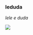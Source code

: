 ### leduda


_lele e duda_


![](https://tenor.com/pt-BR/view/goofy-dog-smiling-goofy-dog-smile-smiling-gif-6317622409480349720)

